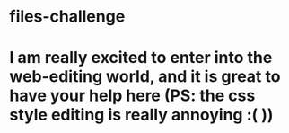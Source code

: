 # files-challenge
# I am really excited to enter into the web-editing world, and it is great to have your help here (PS: the css style editing is really annoying :( ))
